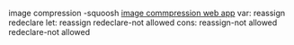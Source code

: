image compression -squoosh
[image commpression web app](https://squoosh.app/)
var:
reassign
redeclare
let:
reassign
redeclare-not allowed
cons:
reassign-not allowed
redeclare-not allowed
